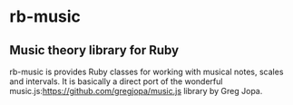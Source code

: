 # rb-music

## Music theory library for Ruby

rb-music is provides Ruby classes for working with musical notes, scales and intervals. It is basically a direct port of the wonderful music.js:https://github.com/gregjopa/music.js library by Greg Jopa.
